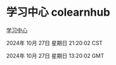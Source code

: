 # 学习中心 colearnhub
[学习中心](http://219.139.197.74:56308/colearnhub/)

2024年 10月 27日 星期日 21:20:02 CST

2024年 10月 27日 星期日 13:20:02 GMT
